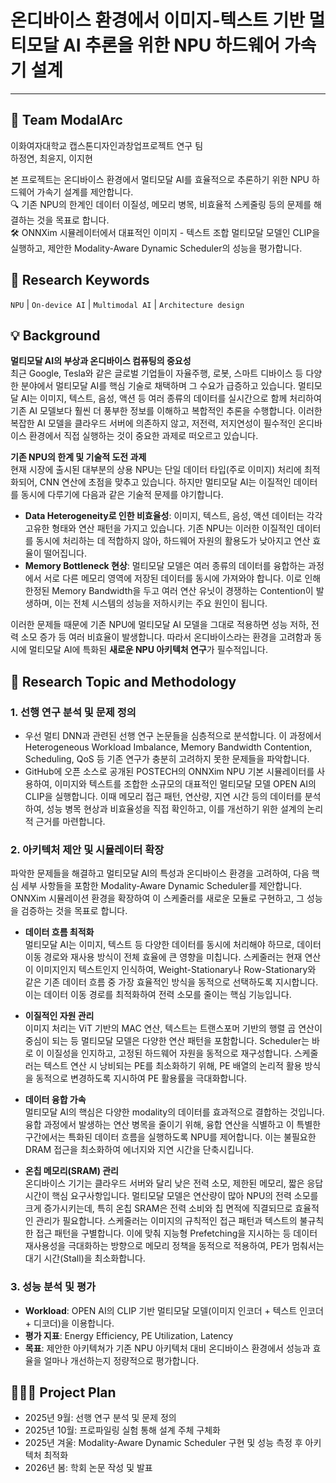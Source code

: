 # 온디바이스 환경에서 이미지-텍스트 기반 멀티모달 AI 추론을 위한 NPU 하드웨어 가속기 설계
---
## 🦾 Team ModalArc
이화여자대학교 캡스톤디자인과창업프로젝트 연구 팀<br>
하정연, 최윤지, 이지현

본 프로젝트는 온디바이스 환경에서 멀티모달 AI를 효율적으로 추론하기 위한 NPU 하드웨어 가속기 설계를 제안합니다. <br> 🔍 기존 NPU의 한계인 데이터 이질성, 메모리 병목, 비효율적 스케줄링 등의 문제를 해결하는 것을 목표로 합니다.  <br> 🛠️ ONNXim 시뮬레이터에서 대표적인 이미지 - 텍스트 조합 멀티모달 모델인 CLIP을 실행하고, 제안한 Modality-Aware Dynamic Scheduler의 성능을 평가합니다.

## 🔑 Research Keywords
`NPU` | `On-device AI` | `Multimodal AI` | `Architecture design`

## 💡 Background

**멀티모달 AI의 부상과 온디바이스 컴퓨팅의 중요성**<br>
최근 Google, Tesla와 같은 글로벌 기업들이 자율주행, 로봇, 스마트 디바이스 등 다양한 분야에서 멀티모달 AI를 핵심 기술로 채택하며 그 수요가 급증하고 있습니다. 멀티모달 AI는 이미지, 텍스트, 음성, 액션 등 여러 종류의 데이터를 실시간으로 함께 처리하여 기존 AI 모델보다 훨씬 더 풍부한 정보를 이해하고 복합적인 추론을 수행합니다. 이러한 복잡한 AI 모델을 클라우드 서버에 의존하지 않고, 저전력, 저지연성이 필수적인 온디바이스 환경에서 직접 실행하는 것이 중요한 과제로 떠오르고 있습니다.

**기존 NPU의 한계 및 기술적 도전 과제**<br>
현재 시장에 출시된 대부분의 상용 NPU는 단일 데이터 타입(주로 이미지) 처리에 최적화되어, CNN 연산에 초점을 맞추고 있습니다. 하지만 멀티모달 AI는 이질적인 데이터를 동시에 다루기에 다음과 같은 기술적 문제를 야기합니다.

* **Data Heterogeneity로 인한 비효율성**: 이미지, 텍스트, 음성, 액션 데이터는 각각 고유한 형태와 연산 패턴을 가지고 있습니다. 기존 NPU는 이러한 이질적인 데이터를 동시에 처리하는 데 적합하지 않아, 하드웨어 자원의 활용도가 낮아지고 연산 효율이 떨어집니다.
* **Memory Bottleneck 현상**: 멀티모달 모델은 여러 종류의 데이터를 융합하는 과정에서 서로 다른 메모리 영역에 저장된 데이터를 동시에 가져와야 합니다. 이로 인해 한정된 Memory Bandwidth을 두고 여러 연산 유닛이 경쟁하는 Contention이 발생하며, 이는 전체 시스템의 성능을 저하시키는 주요 원인이 됩니다.

이러한 문제들 때문에 기존 NPU에 멀티모달 AI 모델을 그대로 적용하면 성능 저하, 전력 소모 증가 등 여러 비효율이 발생합니다. 따라서 온디바이스라는 환경을 고려함과 동시에 멀티모달 AI에 특화된 **새로운 NPU 아키텍처 연구**가 필수적입니다. 

## 🎯 Research Topic and Methodology

### 1. 선행 연구 분석 및 문제 정의
* 우선 멀티 DNN과 관련된 선행 연구 논문들을 심층적으로 분석합니다. 이 과정에서 Heterogeneous Workload Imbalance, Memory Bandwidth Contention, Scheduling, QoS 등 기존 연구가 충분히 고려하지 못한 문제들을 파악합니다.
* GitHub에 오픈 소스로 공개된 POSTECH의 ONNXim NPU 기본 시뮬레이터를 사용하여, 이미지와 텍스트를 조합한 소규모의 대표적인 멀티모달 모델 OPEN AI의 CLIP을 실행합니다. 이때 메모리 접근 패턴, 연산량, 지연 시간 등의 데이터를 분석하여, 성능 병목 현상과 비효율성을 직접 확인하고, 이를 개선하기 위한 설계의 논리적 근거를 마련합니다.

### 2. 아키텍처 제안 및 시뮬레이터 확장
파악한 문제들을 해결하고 멀티모달 AI의 특성과 온디바이스 환경을 고려하여, 다음 핵심 세부 사항들을 포함한 Modality-Aware Dynamic Scheduler를 제안합니다. ONNXim 시뮬레이션 환경을 확장하여 이 스케줄러를 새로운 모듈로 구현하고, 그 성능을 검증하는 것을 목표로 합니다.

* **데이터 흐름 최적화**<br>
멀티모달 AI는 이미지, 텍스트 등 다양한 데이터를 동시에 처리해야 하므로, 데이터 이동 경로와 재사용 방식이 전체 효율에 큰 영향을 미칩니다. 스케줄러는 현재 연산이 이미지인지 텍스트인지 인식하여, Weight-Stationary나 Row-Stationary와 같은 기존 데이터 흐름 중 가장 효율적인 방식을 동적으로 선택하도록 지시합니다. 이는 데이터 이동 경로를 최적화하여 전력 소모를 줄이는 핵심 기능입니다.

* **이질적인 자원 관리**<br>
이미지 처리는 ViT 기반의 MAC 연산, 텍스트는 트랜스포머 기반의 행렬 곱 연산이 중심이 되는 등 멀티모달 모델은 다양한 연산 패턴을 포함합니다. Scheduler는 바로 이 이질성을 인지하고, 고정된 하드웨어 자원을 동적으로 재구성합니다. 스케줄러는 텍스트 연산 시 낭비되는 PE를 최소화하기 위해, PE 배열의 논리적 활용 방식을 동적으로 변경하도록 지시하여 PE 활용률을 극대화합니다.

* **데이터 융합 가속**<br>
멀티모달 AI의 핵심은 다양한 modality의 데이터를 효과적으로 결합하는 것입니다. 융합 과정에서 발생하는 연산 병목을 줄이기 위해, 융합 연산을 식별하고 이 특별한 구간에서는 특화된 데이터 흐름을 실행하도록 NPU를 제어합니다. 이는 불필요한 DRAM 접근을 최소화하여 에너지와 지연 시간을 단축시킵니다.

* **온칩 메모리(SRAM) 관리**<br>
온디바이스 기기는 클라우드 서버와 달리 낮은 전력 소모, 제한된 메모리, 짧은 응답 시간이 핵심 요구사항입니다. 멀티모달 모델은 연산량이 많아 NPU의 전력 소모를 크게 증가시키는데, 특히 온칩 SRAM은 전력 소비와 칩 면적에 직결되므로 효율적인 관리가 필요합니다. 스케줄러는 이미지의 규칙적인 접근 패턴과 텍스트의 불규칙한 접근 패턴을 구별합니다. 이에 맞춰 지능형 Prefetching을 지시하는 등 데이터 재사용성을 극대화하는 방향으로 메모리 정책을 동적으로 적용하여, PE가 멈춰서는 대기 시간(Stall)을 최소화합니다.

### 3. 성능 분석 및 평가
* **Workload**: OPEN AI의 CLIP 기반 멀티모달 모델(이미지 인코더 + 텍스트 인코더 + 디코더)을 이용합니다. <br> 
* **평가 지표**: Energy Efficiency, PE Utilization, Latency <br> 
* **목표**: 제안한 아키텍쳐가 기존 NPU 아키텍처 대비 온디바이스 환경에서 성능과 효율을 얼마나 개선하는지 정량적으로 평가합니다. 

## 🙋🏻‍♀️ Project Plan
* 2025년 9월: 선행 연구 분석 및 문제 정의
* 2025년 10월: 프로파일링 실험 통해 설계 주체 구체화
* 2025년 겨울: Modality-Aware Dynamic Scheduler 구현 및 성능 측정 후 아키텍처 최적화
* 2026년 봄: 학회 논문 작성 및 발표
